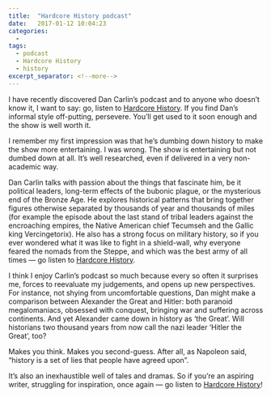 ```yaml
---
title:  "Hardcore History podcast"
date:   2017-01-12 10:04:23
categories:
  -
tags:
  - podcast
  - Hardcore History
  - history
excerpt_separator: <!--more-->
---
```

I have recently discovered Dan Carlin’s podcast and to anyone who doesn’t know it, I want to say: go, listen to [Hardcore History](http://www.dancarlin.com/hardcore-history-series/). If you find Dan’s informal style off-putting, persevere. You’ll get used to it soon enough and the show is well worth it.<!--more-->

I remember my first impression was that he’s dumbing down history to make the show more entertaining. I was wrong. The show is entertaining but not dumbed down at all. It’s well researched, even if delivered in a very non-academic way.

Dan Carlin talks with passion about the things that fascinate him, be it political leaders, long-term effects of the bubonic plague, or the mysterious end of the Bronze Age. He explores historical patterns that bring together figures otherwise separated by thousands of year and thousands of miles (for example the episode about the last stand of tribal leaders against the encroaching empires, the Native American chief Tecumseh and the Gallic king Vercingetorix). He also has a strong focus on military history, so if you ever wondered what it was like to fight in a shield-wall, why everyone feared the nomads from the Steppe, and which was the best army of all times — go listen to [Hardcore History](http://www.dancarlin.com/hardcore-history-series/).

I think I enjoy Carlin’s podcast so much because every so often it surprises me, forces to reevaluate my judgements, and opens up new perspectives. For instance, not shying from uncomfortable questions, Dan might make a comparison between Alexander the Great and Hitler: both paranoid megalomaniacs, obsessed with conquest, bringing war and suffering across continents. And yet Alexander came down in history as ‘the Great’. Will historians two thousand years from now call the nazi leader ‘Hitler the Great’, too?

Makes you think. Makes you second-guess. After all, as Napoleon said, “history is a set of lies that people have agreed upon”.

It’s also an inexhaustible well of tales and dramas. So if you’re an aspiring writer, struggling for inspiration, once again — go listen to [Hardcore History](http://www.dancarlin.com/hardcore-history-series/)!

